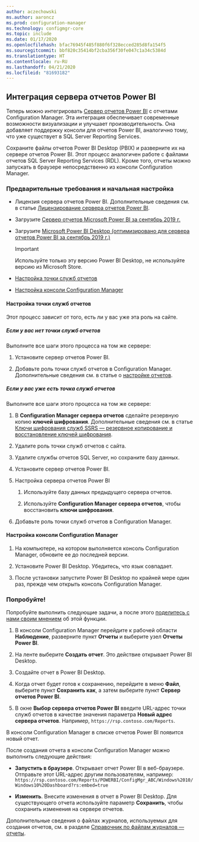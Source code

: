 ```yaml
---
author: aczechowski
ms.author: aaroncz
ms.prod: configuration-manager
ms.technology: configmgr-core
ms.topic: include
ms.date: 01/17/2020
ms.openlocfilehash: bfac76945f485f880f6f328ecced285d8fa154f5
ms.sourcegitcommit: bbf820c35414bf2cba356f30fe047c1a34c5384d
ms.translationtype: HT
ms.contentlocale: ru-RU
ms.lasthandoff: 04/21/2020
ms.locfileid: "81693182"
---
```

## <a name="integrate-with-power-bi-report-server"></a><a name="bkmk_powerbi"></a> Интеграция сервера отчетов Power BI

<!--3721603-->

Теперь можно интегрировать [Сервер отчетов Power BI](https://docs.microsoft.com/power-bi/report-server/get-started) с отчетами Configuration Manager. Эта интеграция обеспечивает современные возможности визуализации и улучшает производительность. Она добавляет поддержку консоли для отчетов Power BI, аналогично тому, что уже существует в SQL Server Reporting Services.

Сохраните файлы отчетов Power BI Desktop (PBIX) и разверните их на сервере отчетов Power BI. Этот процесс аналогичен работе с файлами отчетов SQL Server Reporting Services (RDL). Кроме того, отчеты можно запускать в браузере непосредственно из консоли Configuration Manager.

### <a name="prerequisites-and-initial-setup"></a>Предварительные требования и начальная настройка

- Лицензия сервера отчетов Power BI. Дополнительные сведения см. в статье [Лицензирование сервера отчетов Power BI](https://docs.microsoft.com/power-bi/report-server/get-started#licensing-power-bi-report-server).

- Загрузите [Сервер отчетов Microsoft Power BI за сентябрь 2019 г.](https://www.microsoft.com/download/details.aspx?id=57270)

- Загрузите [Microsoft Power BI Desktop (оптимизировано для сервера отчетов Power BI за сентябрь 2019 г.)](https://www.microsoft.com/download/details.aspx?id=57271)

    > [!IMPORTANT]
    > Используйте только эту версию Power BI Desktop, не используйте версию из Microsoft Store.

- [Настройка точки служб отчетов](#bkmk_powerbi-rsp)

- [Настройка консоли Configuration Manager](#bkmk_powerbi-console)

#### <a name="configure-the-reporting-services-point"></a><a name="bkmk_powerbi-rsp"></a> Настройка точки служб отчетов

Этот процесс зависит от того, есть ли у вас уже эта роль на сайте.

##### <a name="if-you-dont-have-a-reporting-services-point"></a>Если у вас нет точки служб отчетов

Выполните все шаги этого процесса на том же сервере:

1. Установите сервер отчетов Power BI.

2. Добавьте роль точки служб отчетов в Configuration Manager. Дополнительные сведения см. в статье о [настройке отчетов](../../../../servers/manage/configuring-reporting.md).

##### <a name="if-you-already-have-a-reporting-services-point"></a>Если у вас уже есть точка служб отчетов

Выполните все шаги этого процесса на том же сервере:

1. В **Configuration Manager сервера отчетов** сделайте резервную копию **ключей шифрования**. Дополнительные сведения см. в статье [Ключи шифрования служб SSRS — резервное копирование и восстановление ключей шифрования](https://docs.microsoft.com/sql/reporting-services/install-windows/ssrs-encryption-keys-back-up-and-restore-encryption-keys).

1. Удалите роль точки служб отчетов с сайта.

1. Удалите службы отчетов SQL Server, но сохраните базу данных.

1. Установите сервер отчетов Power BI.

1. Настройка сервера отчетов Power BI

    1. Используйте базу данных предыдущего сервера отчетов.

    1. Используйте **Configuration Manager сервера отчетов**, чтобы восстановить **ключи шифрования**.

1. Добавьте роль точки служб отчетов в Configuration Manager.

#### <a name="configure-the-configuration-manager-console"></a><a name="bkmk_powerbi-console"></a> Настройка консоли Configuration Manager

1. На компьютере, на котором выполняется консоль Configuration Manager, обновите ее до последней версии.

1. Установите Power BI Desktop. Убедитесь, что язык совпадает.

1. После установки запустите Power BI Desktop по крайней мере один раз, прежде чем открыть консоль Configuration Manager.

### <a name="try-it-out"></a>Попробуйте!

Попробуйте выполнить следующие задачи, а после этого [поделитесь с нами своим мнением](../../../../understand/find-help.md#product-feedback) об этой функции.

1. В консоли Configuration Manager перейдите к рабочей области **Наблюдение**, разверните пункт **Отчеты** и выберите узел **Отчеты Power BI**.

1. На ленте выберите **Создать отчет**. Это действие открывает Power BI Desktop.

1. Создайте отчет в Power BI Desktop.

1. Когда отчет будет готов к сохранению, перейдите в меню **Файл**, выберите пункт **Сохранить как**, а затем выберите пункт **Сервер отчетов Power BI**.

1. В окне **Выбор сервера отчетов Power BI** введите URL-адрес точки служб отчетов в качестве значения параметра **Новый адрес сервера отчетов**. Например, `https://rsp.contoso.com/Reports`.

В консоли Configuration Manager в списке отчетов Power BI появится новый отчет.

После создания отчета в консоли Configuration Manager можно выполнить следующие действия:

- **Запустить в браузере**. Открывает отчет Power BI в веб-браузере. Отправьте этот URL-адрес другим пользователям, например: `https://rsp.contoso.com/Reports/POWERBI/ConfigMgr_ABC/Windows%2010/Windows10%20Dashboard?rs:embed=true`

- **Изменить**. Внесите изменения в отчет в Power BI Desktop. Для существующего отчета используйте параметр **Сохранить**, чтобы сохранить изменения на сервере отчетов.

Дополнительные сведения о файлах журналов, используемых для создания отчетов, см. в разделе [Справочник по файлам журналов — отчеты](../../../../plan-design/hierarchy/log-files.md#BKMK_ReportLog).
